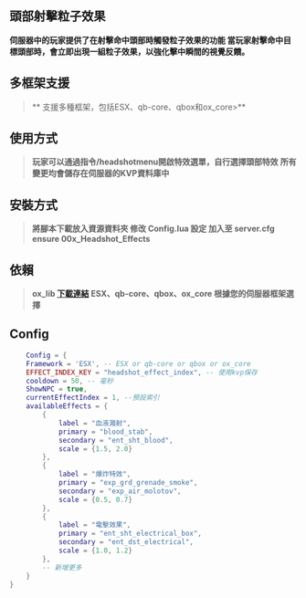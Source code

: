 ## 頭部射擊粒子效果
**伺服器中的玩家提供了在射擊命中頭部時觸發粒子效果的功能
當玩家射擊命中目標頭部時，會立即出現一組粒子效果，以強化擊中瞬間的視覺反饋。**
## 多框架支援
> ** 支援多種框架，包括ESX、qb-core、qbox和ox_core>**
## 使用方式
> **玩家可以通過指令/headshotmenu開啟特效選單，自行選擇頭部特效**
> **所有變更均會儲存在伺服器的KVP資料庫中**
## 安裝方式
> **將腳本下載放入資源資料夾
> 修改 Config.lua 設定
> 加入至 server.cfg 
> ensure 00x_Headshot_Effects**
## 依賴
> **ox_lib [下載連結](https://github.com/overextended/ox_lib/releases/latest/download/ox_lib.zip)
> ESX、qb-core、qbox、ox_core 根據您的伺服器框架選擇**
## Config
```lua
    Config = {
    Framework = 'ESX', -- ESX or qb-core or qbox or ox_core
    EFFECT_INDEX_KEY = "headshot_effect_index", -- 使用kvp保存
    cooldown = 50, -- 毫秒
    ShowNPC = true,
    currentEffectIndex = 1, --預設索引
    availableEffects = {
        {
            label = "血液濺射",
            primary = "blood_stab",
            secondary = "ent_sht_blood",
            scale = {1.5, 2.0}
        },
        {
            label = "爆炸特效",
            primary = "exp_grd_grenade_smoke",
            secondary = "exp_air_molotov",
            scale = {0.5, 0.7}
        },
        {
            label = "電擊效果",
            primary = "ent_sht_electrical_box",
            secondary = "ent_dst_electrical",
            scale = {1.0, 1.2}
        },
        -- 新增更多
    }
}
```
